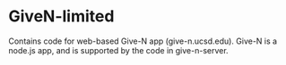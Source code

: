 # GiveN-limited
Contains code for web-based Give-N app (give-n.ucsd.edu). Give-N is a node.js app, and is supported by the code in give-n-server. 
